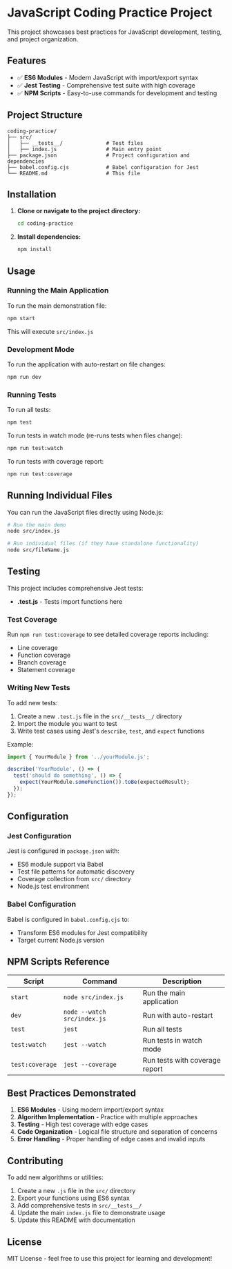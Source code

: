 # JavaScript Coding Practice Project

This project showcases best practices for JavaScript development, testing, and project organization.

## Features

- ✅ **ES6 Modules** - Modern JavaScript with import/export syntax
- ✅ **Jest Testing** - Comprehensive test suite with high coverage
- ✅ **NPM Scripts** - Easy-to-use commands for development and testing

## Project Structure

```
coding-practice/
├── src/
│   ├── __tests__/              # Test files
│   ├── index.js                # Main entry point
├── package.json                # Project configuration and dependencies
├── babel.config.cjs            # Babel configuration for Jest
└── README.md                   # This file
```

## Installation

1. **Clone or navigate to the project directory:**

   ```bash
   cd coding-practice
   ```

2. **Install dependencies:**
   ```bash
   npm install
   ```

## Usage

### Running the Main Application

To run the main demonstration file:

```bash
npm start
```

This will execute `src/index.js`

### Development Mode

To run the application with auto-restart on file changes:

```bash
npm run dev
```

### Running Tests

To run all tests:

```bash
npm test
```

To run tests in watch mode (re-runs tests when files change):

```bash
npm run test:watch
```

To run tests with coverage report:

```bash
npm run test:coverage
```

## Running Individual Files

You can run the JavaScript files directly using Node.js:

```bash
# Run the main demo
node src/index.js

# Run individual files (if they have standalone functionality)
node src/fileName.js
```

## Testing

This project includes comprehensive Jest tests:

- **.test.js** - Tests import functions here

### Test Coverage

Run `npm run test:coverage` to see detailed coverage reports including:

- Line coverage
- Function coverage
- Branch coverage
- Statement coverage

### Writing New Tests

To add new tests:

1. Create a new `.test.js` file in the `src/__tests__/` directory
2. Import the module you want to test
3. Write test cases using Jest's `describe`, `test`, and `expect` functions

Example:

```javascript
import { YourModule } from '../yourModule.js';

describe('YourModule', () => {
  test('should do something', () => {
    expect(YourModule.someFunction()).toBe(expectedResult);
  });
});
```

## Configuration

### Jest Configuration

Jest is configured in `package.json` with:

- ES6 module support via Babel
- Test file patterns for automatic discovery
- Coverage collection from `src/` directory
- Node.js test environment

### Babel Configuration

Babel is configured in `babel.config.cjs` to:

- Transform ES6 modules for Jest compatibility
- Target current Node.js version

## NPM Scripts Reference

| Script          | Command                     | Description                    |
| --------------- | --------------------------- | ------------------------------ |
| `start`         | `node src/index.js`         | Run the main application       |
| `dev`           | `node --watch src/index.js` | Run with auto-restart          |
| `test`          | `jest`                      | Run all tests                  |
| `test:watch`    | `jest --watch`              | Run tests in watch mode        |
| `test:coverage` | `jest --coverage`           | Run tests with coverage report |

## Best Practices Demonstrated

1. **ES6 Modules** - Using modern import/export syntax
2. **Algorithm Implementation** - Practice with multiple approaches
3. **Testing** - High test coverage with edge cases
4. **Code Organization** - Logical file structure and separation of concerns
5. **Error Handling** - Proper handling of edge cases and invalid inputs

## Contributing

To add new algorithms or utilities:

1. Create a new `.js` file in the `src/` directory
2. Export your functions using ES6 syntax
3. Add comprehensive tests in `src/__tests__/`
4. Update the main `index.js` file to demonstrate usage
5. Update this README with documentation

## License

MIT License - feel free to use this project for learning and development!
